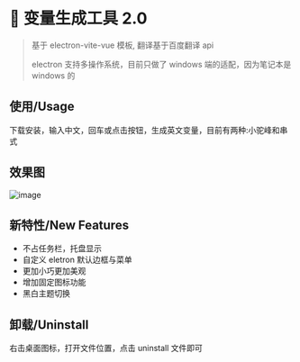# 🥳 变量生成工具 2.0

> 基于 electron-vite-vue 模板, 翻译基于百度翻译 api
>
> electron 支持多操作系统，目前只做了 windows 端的适配，因为笔记本是 windows 的

## 使用/Usage

下载安装，输入中文，回车或点击按钮，生成英文变量，目前有两种:小驼峰和串式

## 效果图

![image](https://user-images.githubusercontent.com/57588553/174968234-a5ae1222-a834-4dbc-a529-f0c380b0dcba.png)

## 新特性/New Features

- 不占任务栏，托盘显示
- 自定义 eletron 默认边框与菜单
- 更加小巧更加美观
- 增加固定图标功能
- 黑白主题切换

## 卸载/Uninstall

右击桌面图标，打开文件位置，点击 uninstall 文件即可
